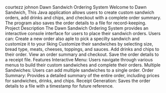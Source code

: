 courtezz johnon
Dawn Sandwich Ordering System
Welcome to Dawn Sandwich, 
This Java application allows users to create custom sandwich orders, add drinks and chips, and checkout with a complete order summary. The program also saves the order details to a file for record-keeping.
Project Description
The Dawn Sandwich Ordering System provides an interactive console interface for users to place their sandwich orders. Users can:
Create a new order
also aple to pick a specilty sandwich and customize it to your liking 
Customize their sandwiches by selecting size, bread type, meats, cheeses, toppings, and sauces. Add drinks and chips to their order. View an order summary and checkout. Save the order details to a receipt file. Features
Interactive Menu: Users navigate through various menus to build their custom sandwiches and complete their orders.
Multiple Sandwiches: Users can add multiple sandwiches to a single order.
Order Summary: Provides a detailed summary of the entire order, including prices for sandwiches, drinks, and chips.
Receipt Generation: Saves the order details to a file with a timestamp for future reference.
